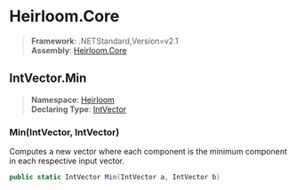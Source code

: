 # Heirloom.Core

> **Framework**: .NETStandard,Version=v2.1  
> **Assembly**: [Heirloom.Core][0]  

## IntVector.Min

> **Namespace**: [Heirloom][0]  
> **Declaring Type**: [IntVector][1]  

### Min(IntVector, IntVector)

Computes a new vector where each component is the minimum component in each respective input vector.

```cs
public static IntVector Min(IntVector a, IntVector b)
```

[0]: ../../../Heirloom.Core.md
[1]: ../IntVector.md
